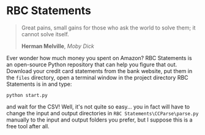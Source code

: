 # RBC Statements

> Great pains, small gains for those who ask the world to solve them; it cannot solve itself.  
>
> **Herman Melville**, *Moby Dick*

Ever wonder how much money you spent on Amazon? RBC Statements is an open-source Python repository that can help you figure that out. Download your credit card statements from the bank website, put them in the `files` directory, open a terminal window in the project directory RBC Statements is in and type:

```
python start.py
```

and wait for the CSV! Well, it's not quite so easy... you in fact will have to change the input and output directories in `RBC Statements\CCParse\parse.py` manually to the input and output folders you prefer, but I suppose this is a free tool after all.
